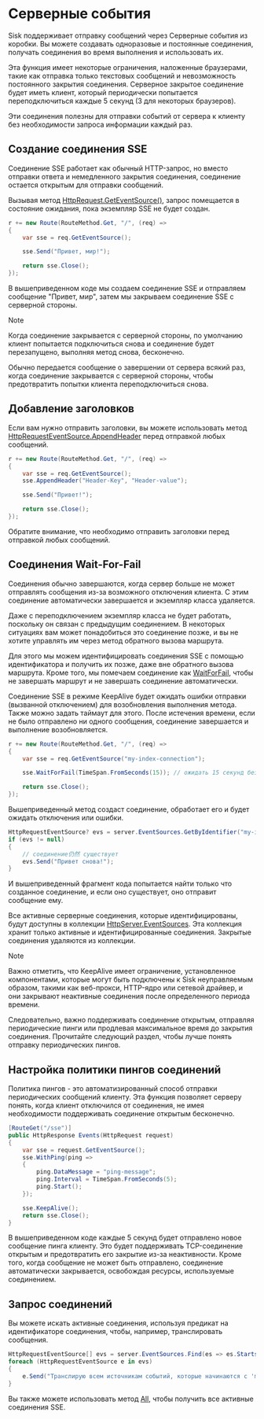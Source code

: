 # Серверные события

Sisk поддерживает отправку сообщений через Серверные события из коробки. Вы можете создавать одноразовые и постоянные соединения, получать соединения во время выполнения и использовать их.

Эта функция имеет некоторые ограничения, наложенные браузерами, такие как отправка только текстовых сообщений и невозможность постоянного закрытия соединения. Серверное закрытое соединение будет иметь клиент, который периодически попытается переподключиться каждые 5 секунд (3 для некоторых браузеров).

Эти соединения полезны для отправки событий от сервера к клиенту без необходимости запроса информации каждый раз.

## Создание соединения SSE

Соединение SSE работает как обычный HTTP-запрос, но вместо отправки ответа и немедленного закрытия соединения, соединение остается открытым для отправки сообщений.

Вызывая метод [HttpRequest.GetEventSource()](/api/Sisk.Core.Http.HttpRequest.GetEventSource), запрос помещается в состояние ожидания, пока экземпляр SSE не будет создан.

```cs
r += new Route(RouteMethod.Get, "/", (req) =>
{
    var sse = req.GetEventSource();

    sse.Send("Привет, мир!");

    return sse.Close();
});
```

В вышеприведенном коде мы создаем соединение SSE и отправляем сообщение "Привет, мир", затем мы закрываем соединение SSE с серверной стороны.

> [!NOTE]
> Когда соединение закрывается с серверной стороны, по умолчанию клиент попытается подключиться снова и соединение будет перезапущено, выполняя метод снова, бесконечно.
>
> Обычно передается сообщение о завершении от сервера всякий раз, когда соединение закрывается с серверной стороны, чтобы предотвратить попытки клиента переподключиться снова.

## Добавление заголовков

Если вам нужно отправить заголовки, вы можете использовать метод [HttpRequestEventSource.AppendHeader](/api/Sisk.Core.Http.Streams.HttpRequestEventSource.AppendHeader) перед отправкой любых сообщений.

```cs
r += new Route(RouteMethod.Get, "/", (req) =>
{
    var sse = req.GetEventSource();
    sse.AppendHeader("Header-Key", "Header-value");

    sse.Send("Привет!");

    return sse.Close();
});
```

Обратите внимание, что необходимо отправить заголовки перед отправкой любых сообщений.

## Соединения Wait-For-Fail

Соединения обычно завершаются, когда сервер больше не может отправлять сообщения из-за возможного отключения клиента. С этим соединение автоматически завершается и экземпляр класса удаляется.

Даже с переподключением экземпляр класса не будет работать, поскольку он связан с предыдущим соединением. В некоторых ситуациях вам может понадобиться это соединение позже, и вы не хотите управлять им через метод обратного вызова маршрута.

Для этого мы можем идентифицировать соединения SSE с помощью идентификатора и получить их позже, даже вне обратного вызова маршрута. Кроме того, мы помечаем соединение как [WaitForFail](/api/Sisk.Core.Http.Streams.HttpRequestEventSource.WaitForFail), чтобы не завершать маршрут и не завершать соединение автоматически.

Соединение SSE в режиме KeepAlive будет ожидать ошибки отправки (вызванной отключением) для возобновления выполнения метода. Также можно задать таймаут для этого. После истечения времени, если не было отправлено ни одного сообщения, соединение завершается и выполнение возобновляется.

```cs
r += new Route(RouteMethod.Get, "/", (req) =>
{
    var sse = req.GetEventSource("my-index-connection");

    sse.WaitForFail(TimeSpan.FromSeconds(15)); // ожидать 15 секунд без каких-либо сообщений перед завершением соединения

    return sse.Close();
});
```

Вышеприведенный метод создаст соединение, обработает его и будет ожидать отключения или ошибки.

```cs
HttpRequestEventSource? evs = server.EventSources.GetByIdentifier("my-index-connection");
if (evs != null)
{
    // соединение仍然 существует
    evs.Send("Привет снова!");
}
```

И вышеприведенный фрагмент кода попытается найти только что созданное соединение, и если оно существует, оно отправит сообщение ему.

Все активные серверные соединения, которые идентифицированы, будут доступны в коллекции [HttpServer.EventSources](/api/Sisk.Core.Http.HttpServer.EventSources). Эта коллекция хранит только активные и идентифицированные соединения. Закрытые соединения удаляются из коллекции.

> [!NOTE]
> Важно отметить, что KeepAlive имеет ограничение, установленное компонентами, которые могут быть подключены к Sisk неуправляемым образом, такими как веб-прокси, HTTP-ядро или сетевой драйвер, и они закрывают неактивные соединения после определенного периода времени.
>
> Следовательно, важно поддерживать соединение открытым, отправляя периодические пинги или продлевая максимальное время до закрытия соединения. Прочитайте следующий раздел, чтобы лучше понять отправку периодических пингов.

## Настройка политики пингов соединений

Политика пингов - это автоматизированный способ отправки периодических сообщений клиенту. Эта функция позволяет серверу понять, когда клиент отключился от соединения, не имея необходимости поддерживать соединение открытым бесконечно.

```cs
[RouteGet("/sse")]
public HttpResponse Events(HttpRequest request)
{
    var sse = request.GetEventSource();
    sse.WithPing(ping =>
    {
        ping.DataMessage = "ping-message";
        ping.Interval = TimeSpan.FromSeconds(5);
        ping.Start();
    });

    sse.KeepAlive();
    return sse.Close();
}
```

В вышеприведенном коде каждые 5 секунд будет отправлено новое сообщение пинга клиенту. Это будет поддерживать TCP-соединение открытым и предотвратить его закрытие из-за неактивности. Кроме того, когда сообщение не может быть отправлено, соединение автоматически закрывается, освобождая ресурсы, используемые соединением.

## Запрос соединений

Вы можете искать активные соединения, используя предикат на идентификаторе соединения, чтобы, например, транслировать сообщения.

```cs
HttpRequestEventSource[] evs = server.EventSources.Find(es => es.StartsWith("my-connection-"));
foreach (HttpRequestEventSource e in evs)
{
    e.Send("Транслирую всем источникам событий, которые начинаются с 'my-connection-'");
}
```

Вы также можете использовать метод [All](/api/Sisk.Core.Http.Streams.HttpEventSourceCollection.All), чтобы получить все активные соединения SSE.